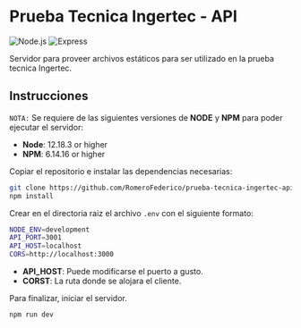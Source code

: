 # Prueba Tecnica Ingertec - API
![Node.js](https://shields.io/badge/BackEnd-Node.js-violet?logo=node.js&style=plastic)
![Express](https://shields.io/badge/BackEnd-Express-violet?logo=express&style=plastic)

Servidor para proveer archivos estáticos para ser utilizado en la prueba tecnica Ingertec.

## Instrucciones
`NOTA:` Se requiere de las siguientes versiones de **NODE** y **NPM** para poder ejecutar el servidor:
 * __Node__: 12.18.3 or higher
 * __NPM__: 6.14.16 or higher
 
Copiar el repositorio e instalar las dependencias necesarias:
 ```bash
git clone https://github.com/RomeroFederico/prueba-tecnica-ingertec-api.git
npm install
```
Crear en el directoria raiz el archivo `.env` con el siguiente formato:
 ```bash
NODE_ENV=development
API_PORT=3001
API_HOST=localhost
CORS=http://localhost:3000
```
* __API_HOST__: Puede modificarse el puerto a gusto.
* __CORST__: La ruta donde se alojara el cliente.

Para finalizar, iniciar el servidor.
 ```bash
npm run dev
```
